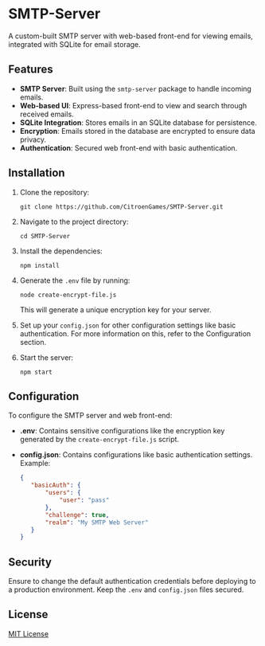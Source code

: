 # SMTP-Server
A custom-built SMTP server with web-based front-end for viewing emails, integrated with SQLite for email storage.

## Features

- **SMTP Server**: Built using the `smtp-server` package to handle incoming emails.
- **Web-based UI**: Express-based front-end to view and search through received emails.
- **SQLite Integration**: Stores emails in an SQLite database for persistence.
- **Encryption**: Emails stored in the database are encrypted to ensure data privacy.
- **Authentication**: Secured web front-end with basic authentication.

## Installation

1. Clone the repository:
   ```
   git clone https://github.com/CitroenGames/SMTP-Server.git
   ```

2. Navigate to the project directory:
   ```
   cd SMTP-Server
   ```

3. Install the dependencies:
   ```
   npm install
   ```

4. Generate the `.env` file by running:
   ```
   node create-encrypt-file.js
   ```
   This will generate a unique encryption key for your server.

5. Set up your `config.json` for other configuration settings like basic authentication. For more information on this, refer to the Configuration section.

6. Start the server:
   ```
   npm start
   ```

## Configuration

To configure the SMTP server and web front-end:

- **.env**: Contains sensitive configurations like the encryption key generated by the `create-encrypt-file.js` script.

- **config.json**: Contains configurations like basic authentication settings.
   Example:
   ```json
   {
      "basicAuth": {
          "users": {
              "user": "pass"
          },
          "challenge": true,
          "realm": "My SMTP Web Server"
      }
   }
   ```

## Security

Ensure to change the default authentication credentials before deploying to a production environment. Keep the `.env` and `config.json` files secured.

## License

[MIT License](https://github.com/CitroenGames/SMTP-Server/blob/main/LICENSE)
